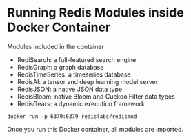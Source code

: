 # Running Redis Modules inside Docker Container

Modules included in the container
- RediSearch: a full-featured search engine
- RedisGraph: a graph database
- RedisTimeSeries: a timeseries database
- RedisAI: a tensor and deep learning model server
- RedisJSON: a native JSON data type
- RedisBloom: native Bloom and Cuckoo Filter data types
- RedisGears: a dynamic execution framework


```
docker run -p 6379:6379 redislabs/redismod
```

Once you run this Docker container, all modules are imported.
